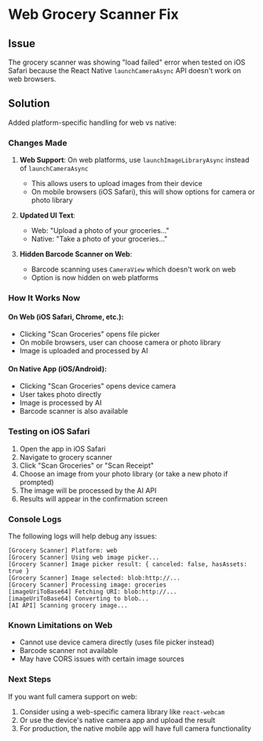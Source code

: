 # Web Grocery Scanner Fix

## Issue
The grocery scanner was showing "load failed" error when tested on iOS Safari because the React Native `launchCameraAsync` API doesn't work on web browsers.

## Solution
Added platform-specific handling for web vs native:

### Changes Made

1. **Web Support**: On web platforms, use `launchImageLibraryAsync` instead of `launchCameraAsync`
   - This allows users to upload images from their device
   - On mobile browsers (iOS Safari), this will show options for camera or photo library
   
2. **Updated UI Text**: 
   - Web: "Upload a photo of your groceries..."
   - Native: "Take a photo of your groceries..."

3. **Hidden Barcode Scanner on Web**: 
   - Barcode scanning uses `CameraView` which doesn't work on web
   - Option is now hidden on web platforms

### How It Works Now

#### On Web (iOS Safari, Chrome, etc.):
- Clicking "Scan Groceries" opens file picker
- On mobile browsers, user can choose camera or photo library
- Image is uploaded and processed by AI

#### On Native App (iOS/Android):
- Clicking "Scan Groceries" opens device camera
- User takes photo directly
- Image is processed by AI
- Barcode scanner is also available

### Testing on iOS Safari

1. Open the app in iOS Safari
2. Navigate to grocery scanner
3. Click "Scan Groceries" or "Scan Receipt"
4. Choose an image from your photo library (or take a new photo if prompted)
5. The image will be processed by the AI API
6. Results will appear in the confirmation screen

### Console Logs

The following logs will help debug any issues:
```
[Grocery Scanner] Platform: web
[Grocery Scanner] Using web image picker...
[Grocery Scanner] Image picker result: { canceled: false, hasAssets: true }
[Grocery Scanner] Image selected: blob:http://...
[Grocery Scanner] Processing image: groceries
[imageUriToBase64] Fetching URI: blob:http://...
[imageUriToBase64] Converting to blob...
[AI API] Scanning grocery image...
```

### Known Limitations on Web

- Cannot use device camera directly (uses file picker instead)
- Barcode scanner not available
- May have CORS issues with certain image sources

### Next Steps

If you want full camera support on web:
1. Consider using a web-specific camera library like `react-webcam`
2. Or use the device's native camera app and upload the result
3. For production, the native mobile app will have full camera functionality
